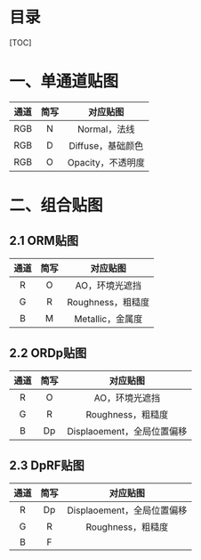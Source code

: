 # 目录

[TOC]

# 一、单通道贴图

| 通道 | 简写 |     对应贴图      |
| :--: | :--: | :---------------: |
| RGB  |  N   |   Normal，法线    |
| RGB  |  D   | Diffuse，基础颜色 |
| RGB  |  O   | Opacity，不透明度 |



# 二、组合贴图

## 2.1	ORM贴图

| 通道 | 简写 |     对应贴图      |
| :--: | :--: | :---------------: |
|  R   |  O   |  AO，环境光遮挡   |
|  G   |  R   | Roughness，粗糙度 |
|  B   |  M   | Metallic，金属度  |

## 2.2	ORDp贴图

| 通道 | 简写 |          对应贴图          |
| :--: | :--: | :------------------------: |
|  R   |  O   |       AO，环境光遮挡       |
|  G   |  R   |     Roughness，粗糙度      |
|  B   |  Dp  | Displaoement，全局位置偏移 |

## 2.3	DpRF贴图

| 通道 | 简写 |          对应贴图          |
| :--: | :--: | :------------------------: |
|  R   |  Dp  | Displaoement，全局位置偏移 |
|  G   |  R   |     Roughness，粗糙度      |
|  B   |  F   |                            |